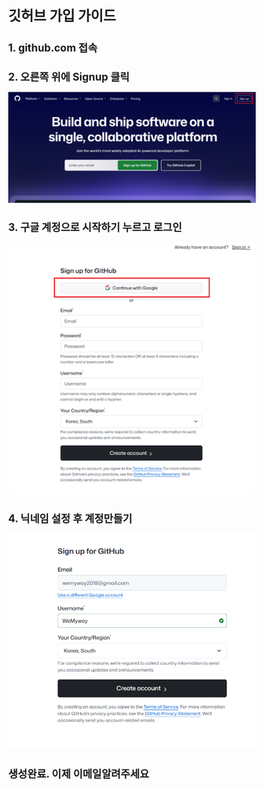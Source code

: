 # 깃허브 가입 가이드

## 1. github.com 접속
## 2. 오른쪽 위에 Signup 클릭
![alt text](images/GithubSignup/1757265865657.png)

## 3. 구글 계정으로 시작하기 누르고 로그인
![alt text](images/GithubSignup/1757265979792.png)

## 4. 닉네임 설정 후 계정만들기
![alt text](images/GithubSignup/1757266036898.png)

## 생성완료. 이제 이메일알려주세요
